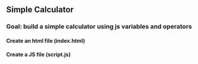 ## Simple Calculator

### Goal: build a simple calculator using js variables and operators

#### Create an html file (index.html)
#### Create a JS file (script.js)